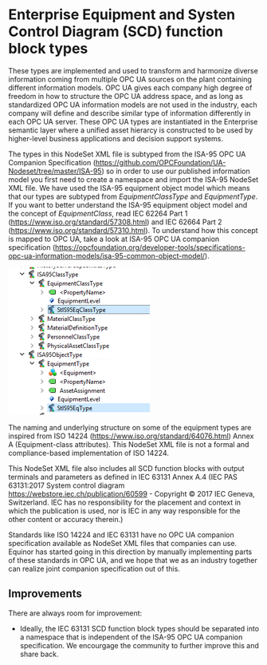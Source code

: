 # Enterprise Equipment and Systen Control Diagram (SCD) function block types

These types are implemented and used to transform and harmonize diverse information coming from multiple OPC UA sources on the plant containing different information models. OPC UA gives each company high degree of freedom in how to structure the OPC UA address space, and as long as standardized OPC UA information models are not used in the industry, each company will define and describe similar type of information differently in each OPC UA server. These OPC UA types are instantiated in the Enterprise semantic layer where a unified asset hierarcy is constructed to be used by higher-level business applications and decision support systems.

The types in this NodeSet XML file is subtyped from the ISA-95 OPC UA Companion Specification (https://github.com/OPCFoundation/UA-Nodeset/tree/master/ISA-95) so in order to use our published information model you first need to create a namespace and import the ISA-95 NodeSet XML file. We have used the ISA-95 equipment object model which means that our types are subtyped from *EquipmentClassType* and *EquipmentType*. If you want to better understand the ISA-95 equipment object model and the concept of *EquipmentClass*, read IEC 62264 Part 1 (https://www.iso.org/standard/57308.html) and IEC 62664 Part 2 (https://www.iso.org/standard/57310.html). To understand how this concept is mapped to OPC UA, take a look at ISA-95 OPC UA companion specification (https://opcfoundation.org/developer-tools/specifications-opc-ua-information-models/isa-95-common-object-model/). 

![S95Equipment](./attachments/s95types.PNG)

The naming and underlying structure on some of the equipment types are inspired from ISO 14224 (https://www.iso.org/standard/64076.html) Annex A (Equipment-class attributes). This NodeSet XML file is not a formal and compliance-based implementation of ISO 14224. 

This NodeSet XML file also includes all SCD function blocks with output terminals and parameters as defined in IEC 63131 Annex A.4 (IEC PAS 63131:2017 System control diagram https://webstore.iec.ch/publication/60599 - Copyright © 2017 IEC Geneva, Switzerland. IEC has no responsibility for the placement and context in which the publication is used, nor is IEC in any way responsible for the other content or accuracy therein.)

Standards like ISO 14224 and IEC 63131 have no OPC UA companion specification available as NodeSet XML files that companies can use. Equinor has started going in this direction by manually implementing parts of these standards in OPC UA, and we hope that we as an industry together can realize joint companion specification out of this.

## Improvements

There are always room for improvement:

* Ideally, the IEC 63131 SCD function block types should be separated into a namespace that is independent of the ISA-95 OPC UA companion specification. We encourgage the community to further improve this and share back. 
